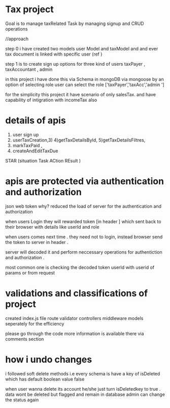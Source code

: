 # Tax project


Goal is to manage taxRelated Task 
by managing signup and CRUD operations 

//approach 


step 0 
i have created two models user Model and taxModel and 
and ever tax document is linked with  specific user (ref )  

step 1 is to create sign up options for three kind of  users 
taxPayer , taxAccountant  , admin 

 in this project i have done this via Schema in mongoDB via mongoose  by an option of selecting role 
 user can select the role  ['taxPayer','taxAcc','admin ']



 for the simplicity this project  it have scenario of only salesTax.
 and have capability of intigration with incomeTax also 

 
# details of apis

1) user sign up 
2) userTaxCreation,3)
4)getTaxDetailsById,
5)getTaxDetailsFiltres,
6) markTaxPaid ,
7) createAndEditTaxDue



STAR (situation Task ACtion REsult )


# apis are protected via authentication and authorization 
 json web token 
 why? 
 reduced the load of server for the authentication and authorization 


 when users Login they will rewarded token [in header ] which sent back to their browser with details like userId and role 

 when users comes next time . they need  not to login, instead browser send the token to server in header .

 server will decoded it and perform neccessary operations for authentiction and authorization .

  most common one is checking the decoded token userId with userid of params or from request 


 



# validations and classifications of project 

created index.js file 
route 
validator 
controllers 
middleware 
models  seperately  for the efficiency 


please go through the code more information is available there via comments section 



# how i undo changes 
i followed soft delete methods i.e every schema is have a key of isDeleted  which has default boolean value false 

when user wanna delete its account he/she just turn isDeletedkey to true .
data wont be deleted but flagged and remain in database 
admin can change the status again 



